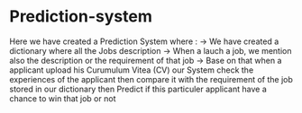 # Prediction-system

Here we have created a Prediction System where : 
-> We have created a dictionary where all the Jobs description
-> When a lauch a job, we mention also the description or the requirement of that job
-> Base on that when a applicant upload his Curumulum Vitea (CV) our System check the experiences of the applicant then compare it with the requirement of the job stored in our dictionary then Predict if this particuler applicant have a chance to win that job or not
